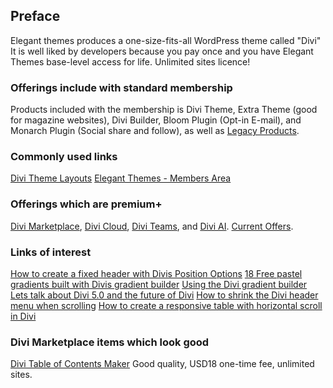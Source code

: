 ## Preface
Elegant themes produces a one-size-fits-all WordPress theme called "Divi"
It is well liked by developers because you pay once and you have Elegant Themes base-level access for life. Unlimited sites licence!

### Offerings include with standard membership
Products included with the membership is Divi Theme, Extra Theme (good for magazine websites), Divi Builder, Bloom Plugin (Opt-in E-mail), and Monarch Plugin (Social share and follow), as well as [Legacy Products](https://www.elegantthemes.com/members-area/legacy/).
### Commonly used links
[Divi Theme Layouts](https://www.elegantthemes.com/layouts/)
[Elegant Themes - Members Area](https://www.elegantthemes.com/members-area/)

### Offerings which are premium+
[Divi Marketplace](https://www.elegantthemes.com/marketplace/), [Divi Cloud](https://www.elegantthemes.com/divi-cloud/), [Divi Teams](https://www.elegantthemes.com/teams/), and [Divi AI](https://www.elegantthemes.com/ai/). [Current Offers](https://www.elegantthemes.com/members-area/offers/).

### Links of interest
[How to create a fixed header with Divis Position Options](https://www.elegantthemes.com/blog/divi-resources/how-to-create-a-fixed-header-with-divis-position-options)
[18 Free pastel gradients built with Divis gradient builder](https://www.elegantthemes.com/blog/divi-resources/18-free-pastel-gradients-built-with-divis-gradient-builder)
[Using the Divi gradient builder](https://www.elegantthemes.com/documentation/divi/gradient-builder/)
[Lets talk about Divi 5.0 and the future of Divi](https://www.elegantthemes.com/blog/general-news/the-future-of-divi)
[How to shrink the Divi header menu when scrolling](https://www.peeayecreative.com/how-to-shrink-the-divi-header-menu-when-scrolling/)
[How to create a responsive table with horizontal scroll in Divi](https://www.elegantthemes.com/blog/divi-resources/how-to-create-a-responsive-table-with-horizontal-scroll-in-divi)

### Divi Marketplace items which look good

[Divi Table of Contents Maker](https://www.elegantthemes.com/marketplace/divi-table-of-contents-maker/) Good quality, USD18 one-time fee, unlimited sites.